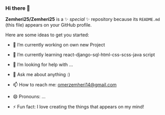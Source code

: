 ### Hi there 👋

**Zemheri25/Zemheri25** is a ✨ _special_ ✨ repository because its `README.md` (this file) appears on your GitHub profile.

Here are some ideas to get you started:

- 🔭 I’m currently working on own new Project
- 🌱 I’m currently learning react-django-sql-html-css-scss-java script

- 🤔 I’m looking for help with ...
- 💬 Ask me about anything :)
- 📫 How to reach me: omerzemheri14@gmail.com
- 😄 Pronouns: ...
- ⚡ Fun fact: I love creating the things that appears on my mind!





